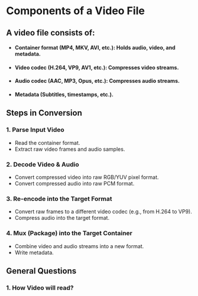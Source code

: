 # Components of a Video File
## A video file consists of:

- #### Container format (MP4, MKV, AVI, etc.): Holds audio, video, and metadata.
- #### Video codec (H.264, VP9, AV1, etc.): Compresses video streams.
- #### Audio codec (AAC, MP3, Opus, etc.): Compresses audio streams.
- #### Metadata (Subtitles, timestamps, etc.).
## Steps in Conversion
### 1. Parse Input Video

- Read the container format.
- Extract raw video frames and audio samples.
### 2. Decode Video & Audio

- Convert compressed video into raw RGB/YUV pixel format.
- Convert compressed audio into raw PCM format.
### 3. Re-encode into the Target Format

- Convert raw frames to a different video codec (e.g., from H.264 to VP9).
- Compress audio into the target format.
### 4. Mux (Package) into the Target Container

- Combine video and audio streams into a new format.
- Write metadata.

## General Questions
### 1. How Video will read?